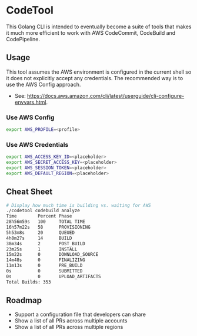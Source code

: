 # CodeTool

This Golang CLI is intended to eventually become a suite of tools that makes it much more efficient to work with AWS CodeCommit, CodeBuild and CodePipeline.

## Usage

This tool assumes the AWS environment is configured in the current shell so it does not explicitly accept any credentials.  The recommended way is to use the AWS Config approach.

- See: https://docs.aws.amazon.com/cli/latest/userguide/cli-configure-envvars.html.

### Use AWS Config

```bash
export AWS_PROFILE=<profile>
```

### Use AWS Credentials

```bash
export AWS_ACCESS_KEY_ID=<placeholder>
export AWS_SECRET_ACCESS_KEY=<placeholder>
export AWS_SESSION_TOKEN=<placeholder>
export AWS_DEFAULT_REGION=<placeholder>
```

## Cheat Sheet

```bash
# Display how much time is building vs. waiting for AWS
./codetool codebuild analyze
Time		Percent	Phase
28h56m59s	100	    TOTAL TIME
16h57m22s	58	    PROVISIONING
5h53m8s		20	    QUEUED
4h8m27s		14	    BUILD
38m34s		2	    POST_BUILD
23m25s		1	    INSTALL
15m22s		0	    DOWNLOAD_SOURCE
14m48s		0	    FINALIZING
11m13s		0	    PRE_BUILD
0s		    0	    SUBMITTED
0s		    0	    UPLOAD_ARTIFACTS
Total Builds: 353
```

## Roadmap

- Support a configuration file that developers can share
- Show a list of all PRs across multiple accounts
- Show a list of all PRs across multiple regions